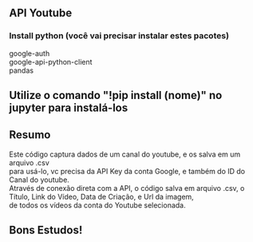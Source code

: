 ## API Youtube

### Install python (você vai precisar instalar estes pacotes)

google-auth <br>
google-api-python-client <br>
pandas <br>

## Utilize o comando "!pip install (nome)" no jupyter para instalá-los

## Resumo <br>
Este código captura dados de um canal do youtube, e os salva em um arquivo .csv <br>
para usá-lo, vc precisa da API Key da conta Google, e também do ID do Canal do youtube. <br>
Através de conexão direta com a API, o código salva em arquivo .csv, o Título, Link do Vídeo, Data de Criação, e Url da imagem, <br>
de todos os vídeos da conta do Youtube selecionada.<br>

## Bons Estudos!
